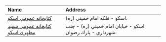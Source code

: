 | Name                                                 | Address                                                   |
|:-----------------------------------------------------|:----------------------------------------------------------|
| [كتابخانه عمومی اسكو](http://tabrizpl.ir)            | اسكو - فلكه امام خميني (ره).                              |
| [كتابخانه عمومی شهید مطهری اسكو](http://tabrizpl.ir) | اسكو - خيابان امام خميني (ره) - جنب شهرداري - پارك رضوان. |